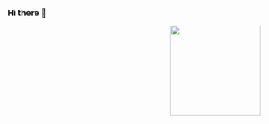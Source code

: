 ### Hi there 👋

<img align="right" height="180em" src="https://github-readme-stats.vercel.app/api?username=IhorBand&show_icons=true&hide_border=true&&count_private=true&include_all_commits=true" />

<!--
**IhorBand/IhorBand** is a ✨ _special_ ✨ repository because its `README.md` (this file) appears on your GitHub profile.

Here are some ideas to get you started:

- 🔭 I’m currently working on ...
- 🌱 I’m currently learning ...
- 👯 I’m looking to collaborate on ...
- 🤔 I’m looking for help with ...
- 💬 Ask me about ...
- 📫 How to reach me: ...
- 😄 Pronouns: ...
- ⚡ Fun fact: ...
-->
